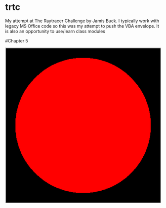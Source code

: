 # trtc
My attempt at The Raytracer Challenge by Jamis Buck. I typically work with legacy MS Office code so this was my attempt to push the VBA envelope. 
It is also an opportunity to use/learn class modules

#Chapter 5
 
![Chapter 5 Demo](images/ch05.png "Logo Title Text 1")


